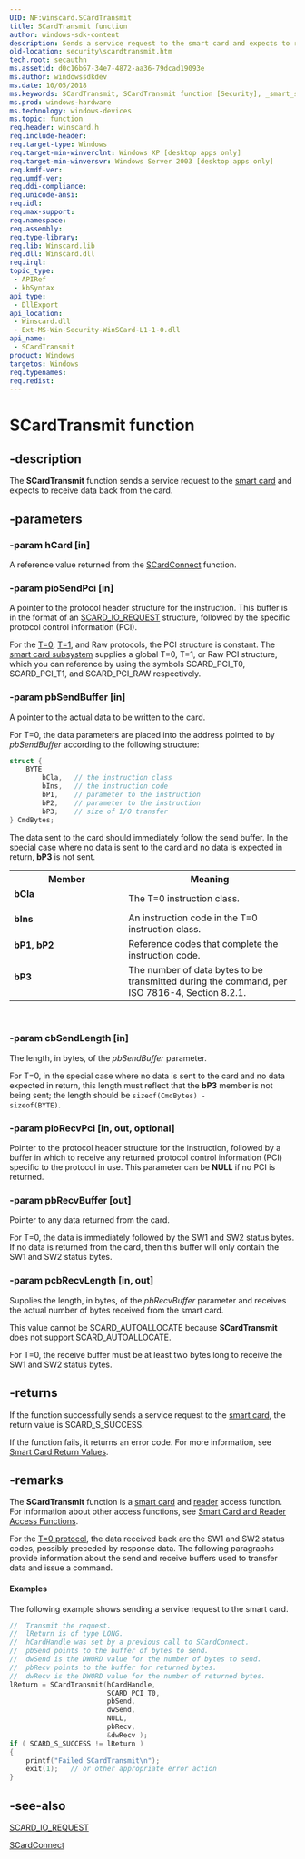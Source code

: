 ```yaml
---
UID: NF:winscard.SCardTransmit
title: SCardTransmit function
author: windows-sdk-content
description: Sends a service request to the smart card and expects to receive data back from the card.
old-location: security\scardtransmit.htm
tech.root: secauthn
ms.assetid: d0c16b67-34e7-4872-aa36-79dcad19093e
ms.author: windowssdkdev
ms.date: 10/05/2018
ms.keywords: SCardTransmit, SCardTransmit function [Security], _smart_scardtransmit, bCla, bIns, bP1,bP2, bP3, security.scardtransmit, winscard/SCardTransmit
ms.prod: windows-hardware
ms.technology: windows-devices
ms.topic: function
req.header: winscard.h
req.include-header: 
req.target-type: Windows
req.target-min-winverclnt: Windows XP [desktop apps only]
req.target-min-winversvr: Windows Server 2003 [desktop apps only]
req.kmdf-ver: 
req.umdf-ver: 
req.ddi-compliance: 
req.unicode-ansi: 
req.idl: 
req.max-support: 
req.namespace: 
req.assembly: 
req.type-library: 
req.lib: Winscard.lib
req.dll: Winscard.dll
req.irql: 
topic_type:
 - APIRef
 - kbSyntax
api_type:
 - DllExport
api_location:
 - Winscard.dll
 - Ext-MS-Win-Security-WinSCard-L1-1-0.dll
api_name:
 - SCardTransmit
product: Windows
targetos: Windows
req.typenames: 
req.redist: 
---
```


# SCardTransmit function


## -description


The <b>SCardTransmit</b> function sends a service request to the <a href="https://msdn.microsoft.com/3e9d7672-2314-45c8-8178-5a0afcfd0c50">smart card</a> and expects to receive data back from the card.


## -parameters




### -param hCard [in]

A reference value returned from 
the <a href="https://msdn.microsoft.com/389ada98-383f-4b37-bf5d-c40577ef25fd">SCardConnect</a> function.


### -param pioSendPci [in]

A pointer to the protocol header structure for the instruction. This buffer is in the format of an <a href="https://msdn.microsoft.com/80fd7c6e-e768-42db-8302-29e92c9552f0">SCARD_IO_REQUEST</a> structure, followed by the specific protocol control information (PCI). 




For the <a href="https://msdn.microsoft.com/11f2e098-1d1e-473b-90ff-7b86eb923e9f">T=0</a>, <a href="https://msdn.microsoft.com/11f2e098-1d1e-473b-90ff-7b86eb923e9f">T=1</a>, and Raw protocols, the PCI structure is constant. The <a href="https://msdn.microsoft.com/3e9d7672-2314-45c8-8178-5a0afcfd0c50">smart card subsystem</a> supplies a global T=0, T=1, or Raw PCI structure, which you can reference by using the symbols SCARD_PCI_T0, SCARD_PCI_T1, and SCARD_PCI_RAW respectively.


### -param pbSendBuffer [in]

A pointer to the actual data to be written to the card. 

For T=0, the data parameters are placed into the address pointed to by <i>pbSendBuffer</i> according to the following structure:


```cpp
struct {
    BYTE
        bCla,   // the instruction class
        bIns,   // the instruction code 
        bP1,    // parameter to the instruction
        bP2,    // parameter to the instruction
        bP3;    // size of I/O transfer
} CmdBytes;

```



The data sent to the card should immediately follow the send buffer. In the special case where no data is sent to the card and no data is expected in return, <b>bP3</b> is not sent.



<table>
<tr>
<th>Member</th>
<th>Meaning</th>
</tr>
<tr>
<td width="40%"><a id="bCla"></a><a id="bcla"></a><a id="BCLA"></a><dl>
<dt><b><b>bCla</b></b></dt>
</dl>
</td>
<td width="60%">
The T=0 instruction class.

</td>
</tr>
<tr>
<td width="40%"><a id="bIns"></a><a id="bins"></a><a id="BINS"></a><dl>
<dt><b><b>bIns</b></b></dt>
</dl>
</td>
<td width="60%">
An instruction code in the T=0 instruction class.

</td>
</tr>
<tr>
<td width="40%"><a id="bP1__bP2"></a><a id="bp1__bp2"></a><a id="BP1__BP2"></a><dl>
<dt><b><b>bP1</b>, <b>bP2</b></b></dt>
</dl>
</td>
<td width="60%">
Reference codes that complete the instruction code.

</td>
</tr>
<tr>
<td width="40%"><a id="bP3"></a><a id="bp3"></a><a id="BP3"></a><dl>
<dt><b><b>bP3</b></b></dt>
</dl>
</td>
<td width="60%">
The number of data bytes to be transmitted during the command, per ISO 7816-4, Section 8.2.1.

</td>
</tr>
</table>
 


### -param cbSendLength [in]

The length, in bytes, of the <i>pbSendBuffer</i> parameter. 




For T=0, in the special case where no data is sent to the card and no data expected in return, this length must reflect that the <b>bP3</b> member is not being sent; the length should be <code>sizeof(CmdBytes)  - sizeof(BYTE)</code>.


### -param pioRecvPci [in, out, optional]

Pointer to the protocol header structure for the instruction, followed by a buffer in which to receive any returned protocol control information (PCI) specific to the protocol in use. This parameter can be <b>NULL</b> if no  PCI is returned.


### -param pbRecvBuffer [out]

Pointer to any data returned from the card. 




For T=0, the data is immediately followed by the SW1 and SW2 status bytes. If no data is returned from the card, then this buffer will only contain the SW1 and SW2 status bytes.


### -param pcbRecvLength [in, out]

Supplies the length, in bytes, of the <i>pbRecvBuffer</i> parameter and receives the actual number of bytes received from the smart card. 


This value cannot be SCARD_AUTOALLOCATE because <b>SCardTransmit</b> does not support SCARD_AUTOALLOCATE.

For T=0, the receive buffer must be at least two bytes long to receive the SW1 and SW2 status bytes.


## -returns



If the function successfully sends a service request to the <a href="https://msdn.microsoft.com/3e9d7672-2314-45c8-8178-5a0afcfd0c50">smart card</a>, the return value is SCARD_S_SUCCESS.

If the function fails, it returns an error code. For more information, see 
<a href="authentication_return_values.htm">Smart Card Return Values</a>.




## -remarks



The <b>SCardTransmit</b> function is a <a href="https://msdn.microsoft.com/3e9d7672-2314-45c8-8178-5a0afcfd0c50">smart card</a> and <a href="https://msdn.microsoft.com/ce589e18-02ac-42c2-b76b-776deb686bbd">reader</a> access function. For information about other access functions, see 
<a href="https://msdn.microsoft.com/37d92491-174b-471e-b36e-46d9285dd404">Smart Card and Reader Access Functions</a>.

For the <a href="https://msdn.microsoft.com/11f2e098-1d1e-473b-90ff-7b86eb923e9f">T=0 protocol</a>, the data received back are the SW1 and SW2 status codes, possibly preceded by response data. The following paragraphs provide information about the send and receive buffers used to transfer data and issue a command.




#### Examples

The following example  shows sending a service request to the smart card.


```cpp
//  Transmit the request.
//  lReturn is of type LONG.
//  hCardHandle was set by a previous call to SCardConnect.
//  pbSend points to the buffer of bytes to send.
//  dwSend is the DWORD value for the number of bytes to send.
//  pbRecv points to the buffer for returned bytes.
//  dwRecv is the DWORD value for the number of returned bytes.
lReturn = SCardTransmit(hCardHandle,
                        SCARD_PCI_T0,
                        pbSend,
                        dwSend,
                        NULL,
                        pbRecv,
                        &dwRecv );
if ( SCARD_S_SUCCESS != lReturn )
{
    printf("Failed SCardTransmit\n");
    exit(1);   // or other appropriate error action
}

```





## -see-also




<a href="https://msdn.microsoft.com/80fd7c6e-e768-42db-8302-29e92c9552f0">SCARD_IO_REQUEST</a>



<a href="https://msdn.microsoft.com/389ada98-383f-4b37-bf5d-c40577ef25fd">SCardConnect</a>
 

 

